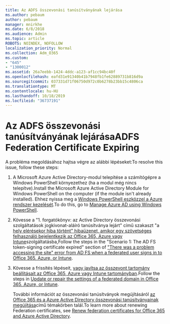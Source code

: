 ```yaml
---
title: Az ADFS összevonási tanúsítványának lejárása
ms.author: pebaum
author: pebaum
manager: mnirkhe
ms.date: 6/8/2018
ms.audience: Admin
ms.topic: article
ROBOTS: NOINDEX, NOFOLLOW
localization_priority: Normal
ms.collection: Adm_O365
ms.custom:
- "645"
- "1300012"
ms.assetid: 26a7eebb-1424-4ddc-a123-af1cc94bc40f
ms.openlocfilehash: eafd31e91340b41b7948fb1fe62889731b816d9a
ms.sourcegitcommit: 037331d71f06750d972c0b6278b23bb15c4806ca
ms.translationtype: MT
ms.contentlocale: hu-HU
ms.lasthandoff: 10/18/2019
ms.locfileid: "36737191"
---
```

# <a name="adfs-federation-certificate-expiring"></a><span data-ttu-id="c9a84-102">Az ADFS összevonási tanúsítványának lejárása</span><span class="sxs-lookup"><span data-stu-id="c9a84-102">ADFS Federation Certificate Expiring</span></span>

<span data-ttu-id="c9a84-103">A probléma megoldásához hajtsa végre az alábbi lépéseket:</span><span class="sxs-lookup"><span data-stu-id="c9a84-103">To resolve this issue, follow these steps:</span></span>
  
1. <span data-ttu-id="c9a84-104">A Microsoft Azure Active Directory-modul telepítése a számítógépre a Windows PowerShell környezethez (ha a modul még nincs telepítve).</span><span class="sxs-lookup"><span data-stu-id="c9a84-104">Install the Microsoft Azure Active Directory Module for Windows PowerShell on the computer (if the module isn't already installed).</span></span> <span data-ttu-id="c9a84-105">Ehhez nyissa meg a [Windows PowerShell eszközzel a Azure rendszer kezelését](https://aka.ms/aadposh).</span><span class="sxs-lookup"><span data-stu-id="c9a84-105">To do this, go to [Manage Azure AD using Windows PowerShell](https://aka.ms/aadposh).</span></span>

2. <span data-ttu-id="c9a84-106">Kövesse a "1. forgatókönyv: az Active Directory összevonási szolgáltatások jogkivonat-aláíró tanúsítványa lejárt" című szakaszt "a [hely elérésekor hiba történt" hibaüzenet, amikor egy szövetséges felhasználó bejelentkezik az Office 365, Azure vagy Intune](https://support.microsoft.com/help/2713898/there-was-a-problem-accessing-the-site-error-from-ad-fs-when-a-federat)szolgáltatásba,</span><span class="sxs-lookup"><span data-stu-id="c9a84-106">Follow the steps in the "Scenario 1: The AD FS token-signing certificate expired" section of ["There was a problem accessing the site" error from AD FS when a federated user signs in to Office 365, Azure, or Intune](https://support.microsoft.com/help/2713898/there-was-a-problem-accessing-the-site-error-from-ad-fs-when-a-federat).</span></span>

3. <span data-ttu-id="c9a84-107">Kövesse a frissítés lépéseit, [vagy javítsa az összevont tartomány beállításait az Office 365, Azure vagy Intune tartományban](https://docs.microsoft.com/office365/troubleshoot/security/update-federated-domain-office-365).</span><span class="sxs-lookup"><span data-stu-id="c9a84-107">Follow the steps in [Update or repair the settings of a federated domain in Office 365, Azure, or Intune](https://docs.microsoft.com/office365/troubleshoot/security/update-federated-domain-office-365).</span></span>

    <span data-ttu-id="c9a84-108">További információt az összevonási tanúsítványok megújításáról [az Office 365 és a Azure Active Directory összevonási tanúsítványainak megújítása](https://docs.microsoft.com/azure/active-directory/connect/active-directory-aadconnect-o365-certs)című témakörben talál.</span><span class="sxs-lookup"><span data-stu-id="c9a84-108">To learn more about renewing Federation certificates, see [Renew federation certificates for Office 365 and Azure Active Directory](https://docs.microsoft.com/azure/active-directory/connect/active-directory-aadconnect-o365-certs).</span></span>

